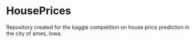 # HousePrices
Repository created for the kaggle competition on house price prediction in the city of ames, lowa.

